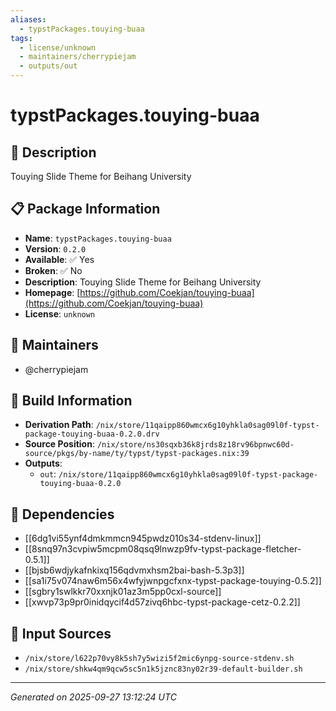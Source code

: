 ```yaml
---
aliases:
  - typstPackages.touying-buaa
tags:
  - license/unknown
  - maintainers/cherrypiejam
  - outputs/out
---
```


# typstPackages.touying-buaa

## 📝 Description

Touying Slide Theme for Beihang University

## 📋 Package Information

- **Name**: `typstPackages.touying-buaa`
- **Version**: `0.2.0`
- **Available**: ✅ Yes
- **Broken**: ✅ No
- **Description**: Touying Slide Theme for Beihang University
- **Homepage**: [https://github.com/Coekjan/touying-buaa](https://github.com/Coekjan/touying-buaa)
- **License**: `unknown`
## 👥 Maintainers

- @cherrypiejam


## 🔧 Build Information

- **Derivation Path**: `/nix/store/11qaipp860wmcx6g10yhkla0sag09l0f-typst-package-touying-buaa-0.2.0.drv`
- **Source Position**: `/nix/store/ns30sqxb36k8jrds8z18rv96bpnwc60d-source/pkgs/by-name/ty/typst/typst-packages.nix:39`
- **Outputs**:
  - `out`:  `/nix/store/11qaipp860wmcx6g10yhkla0sag09l0f-typst-package-touying-buaa-0.2.0`

## 🔗 Dependencies

- [[6dg1vi55ynf4dmkmmcn945pwdz010s34-stdenv-linux]]
- [[8snq97n3cvpiw5mcpm08qsq9lnwzp9fv-typst-package-fletcher-0.5.1]]
- [[bjsb6wdjykafnkixq156qdvmxhsm2bai-bash-5.3p3]]
- [[sa1i75v074naw6m56x4wfyjwnpgcfxnx-typst-package-touying-0.5.2]]
- [[sgbry1swlkkr70xxnjk01az3m5pp0cxl-source]]
- [[xwvp73p9pr0inidqycif4d57zivq6hbc-typst-package-cetz-0.2.2]]

## 📁 Input Sources

- `/nix/store/l622p70vy8k5sh7y5wizi5f2mic6ynpg-source-stdenv.sh`
- `/nix/store/shkw4qm9qcw5sc5n1k5jznc83ny02r39-default-builder.sh`

---
*Generated on 2025-09-27 13:12:24 UTC*
